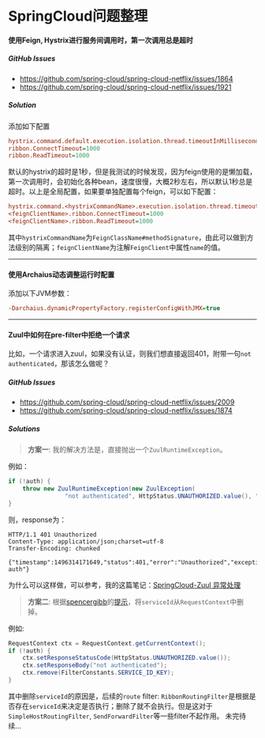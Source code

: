 # SpringCloud问题整理

#### 使用Feign, Hystrix进行服务间调用时，第一次调用总是超时

##### GitHub Issues
* https://github.com/spring-cloud/spring-cloud-netflix/issues/1864
* https://github.com/spring-cloud/spring-cloud-netflix/issues/1921

##### Solution
添加如下配置

```ini
hystrix.command.default.execution.isolation.thread.timeoutInMilliseconds=3000
ribbon.ConnectTimeout=1000
ribbon.ReadTimeout=1000
```

默认的hystrix的超时是1秒，但是我测试的时候发现，因为feign使用的是懒加载，第一次调用时，会初始化各种bean，速度很慢，大概2秒左右，所以默认1秒总是超时。以上是全局配置，如果要单独配置每个feign，可以如下配置：

```ini
hystrix.command.<hystrixCommandName>.execution.isolation.thread.timeoutInMilliseconds=3000
<feignClientName>.ribbon.ConnectTimeout=1000
<feignClientName>.ribbon.ReadTimeout=1000
```

其中`hystrixCommandName`为`FeignClassName#methodSignature`，由此可以做到方法级别的隔离；`feignClientName`为注解`FeignClient`中属性`name`的值。


---

#### 使用Archaius动态调整运行时配置

添加以下JVM参数：

```ini
-Darchaius.dynamicPropertyFactory.registerConfigWithJMX=true
```

---

#### Zuul中如何在pre-filter中拒绝一个请求

比如，一个请求进入zuul，如果没有认证，则我们想直接返回401，附带一句`not authenticated`，那该怎么做呢？

##### GitHub Issues
* https://github.com/spring-cloud/spring-cloud-netflix/issues/2009
* https://github.com/spring-cloud/spring-cloud-netflix/issues/1874

##### Solutions

> **方案一**: 我的解决方法是，直接抛出一个`ZuulRuntimeException`。

例如：

```java
if (!auth) {
	throw new ZuulRuntimeException(new ZuulException(
				"not authenticated", HttpStatus.UNAUTHORIZED.value(), "not authenticated"));
}
```
则，response为：
```
HTTP/1.1 401 Unauthorized
Content-Type: application/json;charset=utf-8
Transfer-Encoding: chunked

{"timestamp":1496314171649,"status":401,"error":"Unauthorized","exception":"com.netflix.zuul.exception.ZuulException","message":"not auth"}
```

为什么可以这样做，可以参考，我的这篇笔记：[SpringCloud-Zuul 异常处理](sc-zuul-excpetion.md)

> **方案二**: 根据[spencergibb](https://github.com/spencergibb)的[提示](https://github.com/spring-cloud/spring-cloud-netflix/issues/2009#issuecomment-305580226)，将`serviceId`从`RequestContext`中删掉。

例如:

```java
RequestContext ctx = RequestContext.getCurrentContext();
if (!auth) {
	ctx.setResponseStatusCode(HttpStatus.UNAUTHORIZED.value());
	ctx.setResponseBody("not authenticated");
	ctx.remove(FilterConstants.SERVICE_ID_KEY);
}
```

其中删除`serviceId`的原因是，后续的`route` filter: `RibbonRoutingFilter`是根据是否存在`serviceId`来决定是否执行；删除了就不会执行。但是这对于`SimpleHostRoutingFilter`, `SendForwardFilter`等一些filter不起作用。
未完待续...
